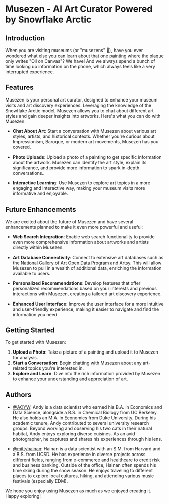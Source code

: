 # Musezen - AI Art Curator Powered by Snowflake Arctic

## Introduction

When you are visiting museums (or "musezens" 👀), have you ever wondered what else you can learn about that one painting where the plaque only writes "Oil on Canvas"? We have! And we always spend a bunch of time looking up information on the phone, which always feels like a very interrupted experience.

## Features

Musezen is your personal art curator, designed to enhance your museum visits and art discovery experiences. Leveraging the knowledge of the Snowflake Arctic model, Musezen allows you to chat about different art styles and gain deeper insights into artworks. Here's what you can do with Musezen:

- **Chat About Art**: Start a conversation with Musezen about various art styles, artists, and historical contexts. Whether you're curious about Impressionism, Baroque, or modern art movements, Musezen has you covered.
  
- **Photo Uploads**: Upload a photo of a painting to get specific information about the artwork. Musezen can identify the art style, explain its significance, and provide more information to spark in-depth conversations..

- **Interactive Learning**: Use Musezen to explore art topics in a more engaging and interactive way, making your museum visits more informative and enjoyable.

## Future Enhancements

We are excited about the future of Musezen and have several enhancements planned to make it even more powerful and useful:

- **Web Search Integration**: Enable web search functionality to provide even more comprehensive information about artworks and artists directly within Musezen.
  
- **Art Database Connectivity**: Connect to extensive art databases such as the [National Gallery of Art Open Data Program](https://github.com/NationalGalleryOfArt/opendata) and [Artsy](https://www.artsy.net/). This will allow Musezen to pull in a wealth of additional data, enriching the information available to users.
  
- **Personalized Recommendations**: Develop features that offer personalized recommendations based on your interests and previous interactions with Musezen, creating a tailored art discovery experience.
  
- **Enhanced User Interface**: Improve the user interface for a more intuitive and user-friendly experience, making it easier to navigate and find the information you need.

## Getting Started

To get started with Musezen:

1. **Upload a Photo**: Take a picture of a painting and upload it to Musezen for analysis.
2. **Start a Conversation**: Begin chatting with Musezen about any art-related topics you're interested in.
3. **Explore and Learn**: Dive into the rich information provided by Musezen to enhance your understanding and appreciation of art.

## Authors

- [@AOYW](https://github.com/AOYW): Andy is a data scientist who earned his B.A. in Economics and Data Science, alongside a B.S. in Chemical Biology from UC Berkeley. He also holds an M.A. in Economics from Duke University. During his academic tenure, Andy contributed to several university research groups. Beyond working and observing his two cats in their natural habitat, Andy enjoys exploring diverse cuisines. As an avid photographer, he captures and shares his experiences through his lens.

- [@mittyhainan](https://github.com/mittyhainan): Hainan is a data scientist with an S.M. from Harvard and a B.S. from UCSD. He has experience in diverse projects across different fields, ranging from e-commerce and healthcare to credit risk and business banking. Outside of the office, Hainan often spends his time skiing during the snow season. He enjoys traveling to different places to explore local cultures, hiking, and attending various music festivals (especially EDM).

We hope you enjoy using Musezen as much as we enjoyed creating it. Happy exploring!